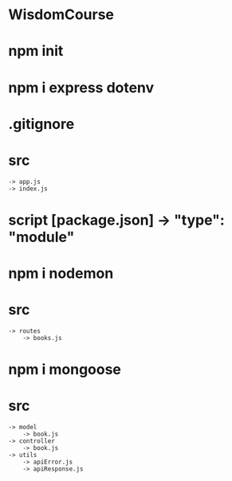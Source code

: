 # WisdomCourse

# npm init

# npm i express dotenv

# .gitignore

# src

    -> app.js
    -> index.js

# script [package.json] -> "type": "module"

# npm i nodemon

# src

    -> routes
        -> books.js

# npm i mongoose

# src

    -> model
        -> book.js
    -> controller
        -> book.js
    -> utils
        -> apiError.js
        -> apiResponse.js
